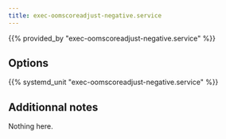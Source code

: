 ```yaml
---
title: exec-oomscoreadjust-negative.service
---
```


{{% provided_by "exec-oomscoreadjust-negative.service" %}}

## Options

{{% systemd_unit "exec-oomscoreadjust-negative.service" %}}

## Additionnal notes

Nothing here.